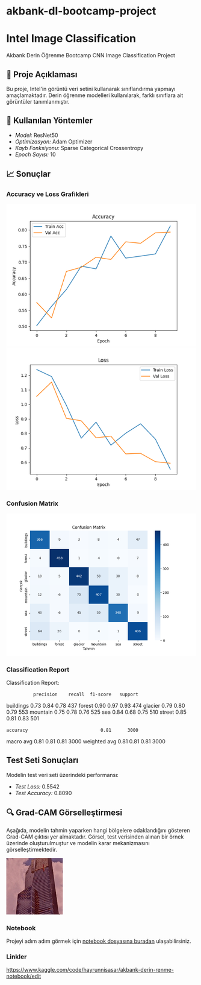 # akbank-dl-bootcamp-project
# Intel Image Classification
Akbank Derin Öğrenme Bootcamp CNN Image Classification Project
## 📘 Proje Açıklaması

Bu proje, Intel'in görüntü veri setini kullanarak sınıflandırma yapmayı amaçlamaktadır. Derin öğrenme modelleri kullanılarak, farklı sınıflara ait görüntüler tanımlanmıştır.

## 🧪 Kullanılan Yöntemler

- *Model:* ResNet50
- *Optimizasyon:* Adam Optimizer
- *Kayb Fonksiyonu:* Sparse Categorical Crossentropy
- *Epoch Sayısı:* 10

## 📈 Sonuçlar

### Accuracy ve Loss Grafikleri

![Accuracy](images/accuracy.png)
![Loss](images/loss.png)

### Confusion Matrix

![Confusion Matrix](images/confusion_matrix.png)

### Classification Report
Classification Report:

              precision    recall  f1-score   support

   buildings       0.73      0.84      0.78       437
      forest       0.90      0.97      0.93       474
     glacier       0.79      0.80      0.79       553
    mountain       0.75      0.78      0.76       525
         sea       0.84      0.68      0.75       510
      street       0.85      0.81      0.83       501

    accuracy                           0.81      3000
   macro avg       0.81      0.81      0.81      3000
weighted avg       0.81      0.81      0.81      3000

## Test Seti Sonuçları

Modelin test veri seti üzerindeki performansı:

- *Test Loss:* 0.5542 
- *Test Accuracy:* 0.8090
## 🔍 Grad-CAM Görselleştirmesi

Aşağıda, modelin tahmin yaparken hangi bölgelere odaklandığını gösteren Grad-CAM çıktısı yer almaktadır. Görsel, test verisinden alınan bir örnek üzerinde oluşturulmuştur ve modelin karar mekanizmasını görselleştirmektedir.

![Grad-CAM](images/gradcam.jpg)

  ### Notebook
Projeyi adım adım görmek için [notebook dosyasına buradan](notebooks/intel_image_classification.ipynb) ulaşabilirsiniz.


 ### Linkler
https://www.kaggle.com/code/hayrunnisasar/akbank-derin-renme-notebook/edit 



